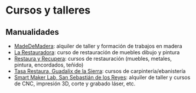 # Cursos y talleres
## Manualidades
- [MadeDeMadera](https://www.madedemadera.com/en): alquiler de taller y formación de trabajos en madera
- [La Restauradora](http://larestauradora.es/): curso de restauración de muebles dibujo y pintura
- [Restaura y Recupera](http://www.restaurayrecupera.com): cursos de restauración (muebles, metales, pintura, encordados, teñido)
- [Tasa Restaura, Guadalix de la Sierra](http://www.tasarestaura.com): cursos de carpintería/ebanistería
- [Smart Maker Lab, San Sebastián de los Reyes](https://www.smartmakerlab.com): alquiler de taller y cursos de CNC, impresión 3D, corte y grabado láser, etc.

